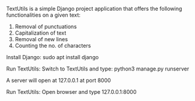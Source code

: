 TextUtils is a simple Django project application that offers the following functionalities on a given text:

1. Removal of punctuations
2. Capitalization of text
3. Removal of new lines
4. Counting the no. of characters


Install Django:
sudo apt install django

Run TextUtils:
Switch to TextUtils and type: python3 manage.py runserver

A server will open at 127.0.0.1 at port 8000

Run TextUtils:
Open browser and type 127.0.0.1:8000 
